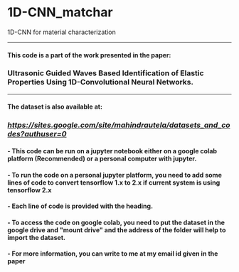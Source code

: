 # 1D-CNN_matchar
 1D-CNN for material characterization

-----------------------------------------------------------------------------------------------------------------
#### This code is a part of the work presented in the paper:

### **Ultrasonic Guided Waves Based Identification of Elastic Properties Using 1D-Convolutional Neural Networks.**
-------------------------------------------------------------------------------------------------------------------
#### The dataset is also available at:
### *https://sites.google.com/site/mahindrautela/datasets_and_codes?authuser=0*

#### - This code can be run on a jupyter notebook either on a google colab platform (Recommended) or a personal computer with jupyter. 

#### - To run the code on a personal jupyter platform, you need to add some lines of code to convert tensorflow 1.x to 2.x if current system is using tensorflow 2.x

#### - Each line of code is provided with the heading.

#### - To access the code on google colab, you need to put the dataset in the google drive and "mount drive" and the address of the folder will help to import the dataset.

#### - For more information, you can write to me at my email id given in the paper
